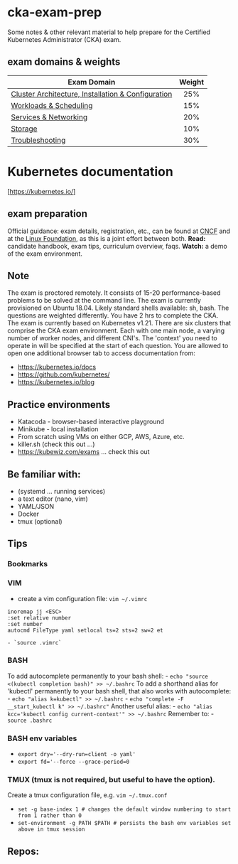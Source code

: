 # cka-exam-prep
Some notes & other relevant material to help prepare for the Certified Kubernetes Administrator (CKA) exam.  

## exam domains & weights 
| Exam Domain                                       | Weight |
|--------------------------------------------------------|:------:|
| [Cluster Architecture, Installation & Configuration](cluster-architecture-installation-and-configuration.md) |   25%  |
| [Workloads & Scheduling](workloads-and-scheduling.md)                             |   15%  |
| [Services & Networking](services-and-networking.md)                              |   20%  |
| [Storage](storage.md)                                            |   10%  |
| [Troubleshooting](troubleshooting.md)                                    |   30%  |

# Kubernetes documentation
[https://kubernetes.io/]

## exam preparation
Official guidance: exam details, registration, etc., can be found at
  [CNCF](https://www.cncf.io/certification/cka/) and at the [Linux
  Foundation](https://training.linuxfoundation.org/certification/certified-kubernetes-administrator-cka/),
  as this is a joint effort between both. **Read:** candidate handbook, exam
  tips, curriculum overview, faqs. **Watch:** a demo of the exam environment.

## Note
The exam is proctored remotely. It consists of 15-20 performance-based problems
to be solved at the command line. The exam is currently provisioned on Ubuntu
18.04. Likely standard shells available: sh, bash. The questions are weighted
differently.  You have 2 hrs to complete the CKA. The exam is currently based on
Kubernetes v1.21. There are six clusters that comprise the CKA exam environment.
Each with one main node, a varying number of worker nodes, and different CNI's.
The 'context' you need to operate in will be specified at the start of each
question. You are allowed to open one additional browser tab to access
documentation from:
  - https://kubernetes.io/docs
  - https://github.com/kubernetes/
  - https://kubernetes.io/blog

## Practice environments
- Katacoda - browser-based interactive playground
- Minikube - local installation
- From scratch using VMs on either GCP, AWS, Azure, etc.
- killer.sh (check this out ...)
- https://kubewiz.com/exams  ... check this out

## Be familiar with:
- (systemd ... running services)
- a text editor (nano, vim)
- YAML/JSON
- Docker
- tmux (optional)

## Tips 

### Bookmarks

### VIM
- create a vim configuration file: `vim ~/.vimrc`
```
inoremap jj <ESC>
:set relative number
:set number
autocmd FileType yaml setlocal ts=2 sts=2 sw=2 et
```
    - `source .vimrc`
### BASH
To add autocomplete permanently to your bash shell:
    - `echo "source <(kubectl completion bash)" >> ~/.bashrc`
To add a shorthand alias for 'kubectl' permanently to your bash shell, that also works with autocomplete:
    - `echo "alias k=kubectl" >> ~/.bashrc`
    - `echo "complete -F __start_kubectl k" >> ~/.bashrc"`
Another useful alias:
    - `echo "alias kcc='kubectl config current-context'" >> ~/.bashrc`
Remember to:
    - `source .bashrc`
### BASH env variables
- `export dry='--dry-run=client -o yaml'`
- `export fd='--force --grace-period=0`
### TMUX (tmux is not required, but useful to have the option). 
Create a tmux configuration file, e.g. `vim ~/.tmux.conf`
- `set -g base-index 1 # changes the default window numbering to start from 1
rather than 0`
- `set-environment -g PATH $PATH # persists the bash env variables set above in
tmux session`

## Repos:

